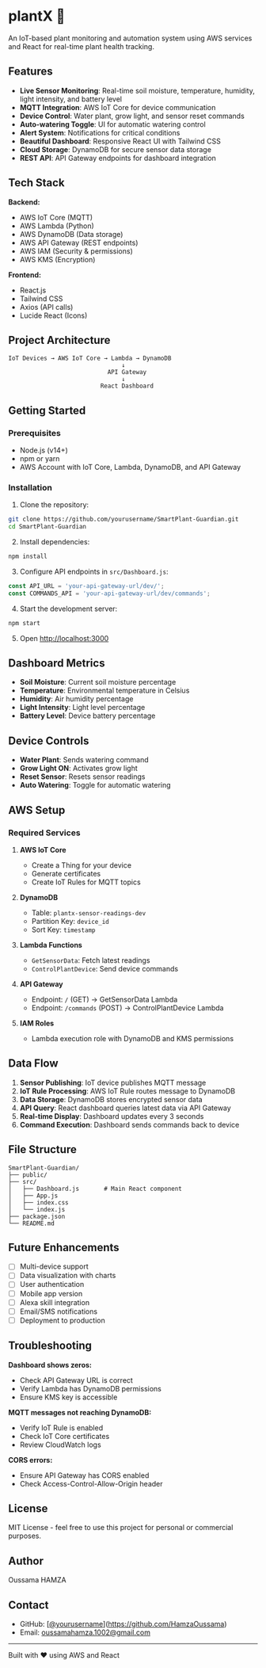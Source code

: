 # plantX 🌱

An IoT-based plant monitoring and automation system using AWS services and React for real-time plant health tracking.

## Features

- **Live Sensor Monitoring**: Real-time soil moisture, temperature, humidity, light intensity, and battery level
- **MQTT Integration**: AWS IoT Core for device communication
- **Device Control**: Water plant, grow light, and sensor reset commands
- **Auto-watering Toggle**: UI for automatic watering control
- **Alert System**: Notifications for critical conditions
- **Beautiful Dashboard**: Responsive React UI with Tailwind CSS
- **Cloud Storage**: DynamoDB for secure sensor data storage
- **REST API**: API Gateway endpoints for dashboard integration

## Tech Stack

**Backend:**
- AWS IoT Core (MQTT)
- AWS Lambda (Python)
- AWS DynamoDB (Data storage)
- AWS API Gateway (REST endpoints)
- AWS IAM (Security & permissions)
- AWS KMS (Encryption)

**Frontend:**
- React.js
- Tailwind CSS
- Axios (API calls)
- Lucide React (Icons)

## Project Architecture
```
IoT Devices → AWS IoT Core → Lambda → DynamoDB
                                ↓
                            API Gateway
                                ↓
                          React Dashboard
```

## Getting Started

### Prerequisites
- Node.js (v14+)
- npm or yarn
- AWS Account with IoT Core, Lambda, DynamoDB, and API Gateway

### Installation

1. Clone the repository:
```bash
git clone https://github.com/yourusername/SmartPlant-Guardian.git
cd SmartPlant-Guardian
```

2. Install dependencies:
```bash
npm install
```

3. Configure API endpoints in `src/Dashboard.js`:
```javascript
const API_URL = 'your-api-gateway-url/dev/';
const COMMANDS_API = 'your-api-gateway-url/dev/commands';
```

4. Start the development server:
```bash
npm start
```

5. Open [http://localhost:3000](http://localhost:3000)

## Dashboard Metrics

- **Soil Moisture**: Current soil moisture percentage
- **Temperature**: Environmental temperature in Celsius
- **Humidity**: Air humidity percentage
- **Light Intensity**: Light level percentage
- **Battery Level**: Device battery percentage

## Device Controls

- **Water Plant**: Sends watering command
- **Grow Light ON**: Activates grow light
- **Reset Sensor**: Resets sensor readings
- **Auto Watering**: Toggle for automatic watering

## AWS Setup

### Required Services

1. **AWS IoT Core**
   - Create a Thing for your device
   - Generate certificates
   - Create IoT Rules for MQTT topics

2. **DynamoDB**
   - Table: `plantx-sensor-readings-dev`
   - Partition Key: `device_id`
   - Sort Key: `timestamp`

3. **Lambda Functions**
   - `GetSensorData`: Fetch latest readings
   - `ControlPlantDevice`: Send device commands

4. **API Gateway**
   - Endpoint: `/` (GET) → GetSensorData Lambda
   - Endpoint: `/commands` (POST) → ControlPlantDevice Lambda

5. **IAM Roles**
   - Lambda execution role with DynamoDB and KMS permissions

## Data Flow

1. **Sensor Publishing**: IoT device publishes MQTT message
2. **IoT Rule Processing**: AWS IoT Rule routes message to DynamoDB
3. **Data Storage**: DynamoDB stores encrypted sensor data
4. **API Query**: React dashboard queries latest data via API Gateway
5. **Real-time Display**: Dashboard updates every 3 seconds
6. **Command Execution**: Dashboard sends commands back to device

## File Structure
```
SmartPlant-Guardian/
├── public/
├── src/
│   ├── Dashboard.js       # Main React component
│   ├── App.js
│   ├── index.css
│   └── index.js
├── package.json
└── README.md
```

## Future Enhancements

- [ ] Multi-device support
- [ ] Data visualization with charts
- [ ] User authentication
- [ ] Mobile app version
- [ ] Alexa skill integration
- [ ] Email/SMS notifications
- [ ] Deployment to production

## Troubleshooting

**Dashboard shows zeros:**
- Check API Gateway URL is correct
- Verify Lambda has DynamoDB permissions
- Ensure KMS key is accessible

**MQTT messages not reaching DynamoDB:**
- Verify IoT Rule is enabled
- Check IoT Core certificates
- Review CloudWatch logs

**CORS errors:**
- Ensure API Gateway has CORS enabled
- Check Access-Control-Allow-Origin header

## License

MIT License - feel free to use this project for personal or commercial purposes.

## Author

Oussama HAMZA

## Contact

- GitHub: [[@yourusername](https://github.com/yourusername)](https://github.com/HamzaOussama)
- Email: oussamahamza.1002@gmail.com

---

Built with ❤️ using AWS and React
